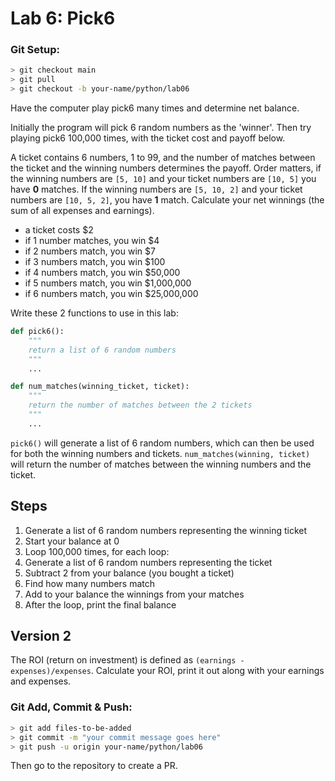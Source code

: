 # Lab 6: Pick6

### Git Setup:
```sh
> git checkout main
> git pull
> git checkout -b your-name/python/lab06
```

Have the computer play pick6 many times and determine net balance.

Initially the program will pick 6 random numbers as the 'winner'. Then try playing pick6 100,000 times, with the ticket cost and payoff below.

A ticket contains 6 numbers, 1 to 99, and the number of matches between the ticket and the winning numbers determines the payoff. Order matters, if the winning numbers are `[5, 10]` and your ticket numbers are `[10, 5]` you have **0** matches. If the winning numbers are `[5, 10, 2]` and your ticket numbers are `[10, 5, 2]`, you have **1** match. Calculate your net winnings (the sum of all expenses and earnings).

- a ticket costs $2
- if 1 number matches, you win $4
- if 2 numbers match, you win $7
- if 3 numbers match, you win $100
- if 4 numbers match, you win $50,000
- if 5 numbers match, you win $1,000,000
- if 6 numbers match, you win $25,000,000

Write these 2 functions to use in this lab:

```py
def pick6():
    """
    return a list of 6 random numbers
    """
    ...

def num_matches(winning_ticket, ticket):
    """
    return the number of matches between the 2 tickets
    """
    ...
```

`pick6()` will generate a list of 6 random numbers, which can then be used for both the winning numbers and tickets. `num_matches(winning, ticket)` will return the number of matches between the winning numbers and the ticket.

## Steps

1. Generate a list of 6 random numbers representing the winning ticket
2. Start your balance at 0
2. Loop 100,000 times, for each loop:
3. Generate a list of 6 random numbers representing the ticket
4. Subtract 2 from your balance (you bought a ticket)
5. Find how many numbers match 
6. Add to your balance the winnings from your matches
7. After the loop, print the final balance

## Version 2

The ROI (return on investment) is defined as `(earnings - expenses)/expenses`. Calculate your ROI, print it out along with your earnings and expenses.

### Git Add, Commit & Push:
```sh
> git add files-to-be-added
> git commit -m "your commit message goes here"
> git push -u origin your-name/python/lab06
```
Then go to the repository to create a PR.
